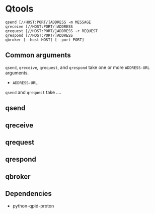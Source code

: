 # Qtools

    qsend [//HOST:PORT/]ADDRESS -m MESSAGE
    qreceive [//HOST:PORT/]ADDRESS
    qrequest [//HOST:PORT/]ADDRESS -r REQUEST
    qrespond [//HOST:PORT/]ADDRESS
    qbroker [--host HOST] [--port PORT]

## Common arguments

`qsend`, `qreceive`, `qrequest`, and `qrespond` take one or more
`ADDRESS-URL` arguments.

 - `ADDRESS-URL`

`qsend` and `qrequest` take ....

## qsend

## qreceive

## qrequest

## qrespond

## qbroker

## Dependencies

 - python-qpid-proton
